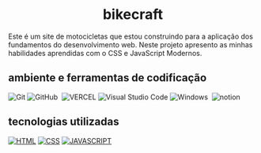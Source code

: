 <h1 align='center'> bikecraft </h1>

Este é um site de motocicletas que estou construindo para a aplicação dos fundamentos do desenvolvimento web. 
Neste projeto apresento as minhas habilidades aprendidas com o CSS e JavaScript Modernos. 

## ambiente e ferramentas de codificação
![Git](https://img.shields.io/badge/-Git-0D1117?style=for-the-badge&logo=git&labelColor=0D1117)
![GitHub](https://img.shields.io/badge/-GitHub-0D1117?style=for-the-badge&logo=github&labelColor=0D1117)&nbsp;
![VERCEL](https://img.shields.io/badge/Vercel-0D1117?style=for-the-badge&logo=vercel&logoColor=fff2)
![Visual Studio Code](https://img.shields.io/badge/-Visual%20Studio%20Code-0D1117?style=for-the-badge&logo=visual-studio-code&logoColor=007ACC&labelColor=0D1117)
![Windows](https://img.shields.io/badge/Windows-0D1117?style=for-the-badge&logo=windows&labelColor=0D1117)&nbsp;
![notion](https://img.shields.io/badge/Notion-0D1117?style=for-the-badge&logo=notion&logoColor=white)
## tecnologias utilizadas
[![HTML](https://img.shields.io/badge/HTML5-0D1117?style=for-the-badge&logo=html5&logoColor=orange)]()
[![CSS](https://img.shields.io/badge/CSS3-0D1117?style=for-the-badge&logo=css3&logoColor=blue)]()
[![JAVASCRIPT](https://img.shields.io/badge/JavaScript-0D1117?style=for-the-badge&logo=javascript&logoColor=yellow)]()
